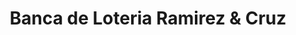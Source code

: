 ---
title: "Banca de Loteria Ramirez & Cruz"
url: /boca-chica/banca-de-loteria-ramirez-und-cruz/
shop: lotería
---